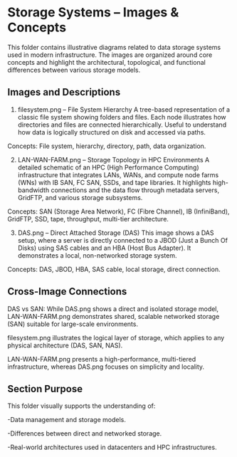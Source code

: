 # Storage Systems – Images & Concepts
This folder contains illustrative diagrams related to data storage systems used in modern infrastructure. The images are organized around core concepts and highlight the architectural, topological, and functional differences between various storage models.

## Images and Descriptions

1. filesystem.png – File System Hierarchy
A tree-based representation of a classic file system showing folders and files. Each node illustrates how directories and files are connected hierarchically. Useful to understand how data is logically structured on disk and accessed via paths.

Concepts: File system, hierarchy, directory, path, data organization.

2. LAN-WAN-FARM.png – Storage Topology in HPC Environments
A detailed schematic of an HPC (High Performance Computing) infrastructure that integrates LANs, WANs, and compute node farms (WNs) with IB SAN, FC SAN, SSDs, and tape libraries. It highlights high-bandwidth connections and the data flow through metadata servers, GridFTP, and various storage subsystems.

Concepts: SAN (Storage Area Network), FC (Fibre Channel), IB (InfiniBand), GridFTP, SSD, tape, throughput, multi-tier architecture.

3. DAS.png – Direct Attached Storage (DAS)
This image shows a DAS setup, where a server is directly connected to a JBOD (Just a Bunch Of Disks) using SAS cables and an HBA (Host Bus Adapter). It demonstrates a local, non-networked storage system.

Concepts: DAS, JBOD, HBA, SAS cable, local storage, direct connection.

## Cross-Image Connections
DAS vs SAN: While DAS.png shows a direct and isolated storage model, LAN-WAN-FARM.png demonstrates shared, scalable networked storage (SAN) suitable for large-scale environments.

filesystem.png illustrates the logical layer of storage, which applies to any physical architecture (DAS, SAN, NAS).

LAN-WAN-FARM.png presents a high-performance, multi-tiered infrastructure, whereas DAS.png focuses on simplicity and locality.

## Section Purpose
This folder visually supports the understanding of:

-Data management and storage models.

-Differences between direct and networked storage.

-Real-world architectures used in datacenters and HPC infrastructures.


